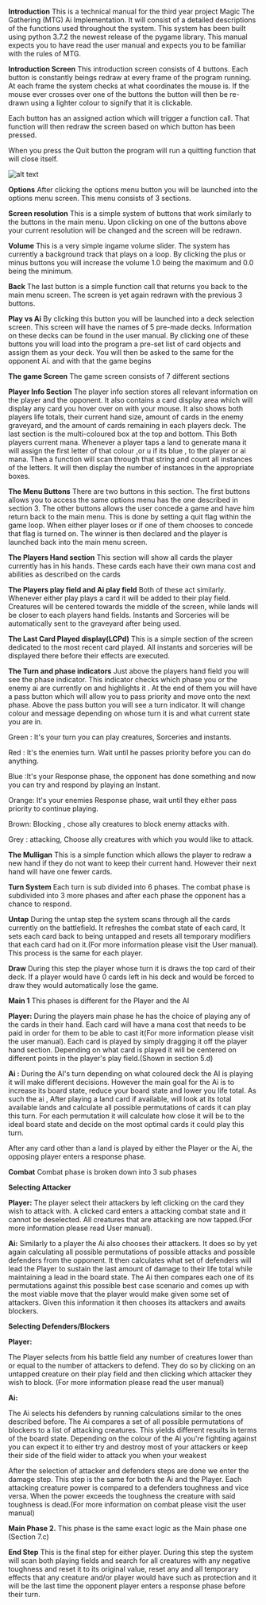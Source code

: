 **Introduction**
This is a technical manual for the third year project Magic The Gathering (MTG) Ai Implementation. It will consist of a detailed descriptions of the functions used throughout the system. This system has been built using python 3.7.2 the newest release of the pygame library. This manual expects you to have read the user manual and expects you to be familiar with the rules of MTG.

**Introduction Screen**
This introduction screen consists of 4 buttons. Each button is constantly beings redraw at every frame of the program running. At each frame the system checks at what coordinates the mouse is. If the mouse ever crosses over one of the buttons the button will then be re-drawn using a lighter colour to signify that it is clickable.

Each button has an assigned action which will trigger a function call. That function will then redraw the screen based on which button has been pressed.

When you press the Quit button the program will run a quitting function that will close itself.

![alt text](../images/intro_screen.png?raw=true "Logo Title Text 1")


**Options**
After clicking the options menu button you will be launched into the options menu screen. This menu consists of 3 sections.

**Screen resolution**
This is a simple system of buttons that work similarly to the buttons in the main menu. Upon clicking on one of the buttons above your current resolution will be changed and the screen will be redrawn.

**Volume**
This is a very simple ingame volume slider. The system has currently a background track that plays on a loop. By clicking the plus or minus buttons you will increase the volume 1.0 being the maximum and 0.0 being the minimum.

**Back**
The last button is a simple function call that returns you back to the main menu screen. The screen is yet again redrawn with the previous 3 buttons.

**Play vs Ai**
By clicking this button you will be launched into a deck selection screen. This screen will have the names of 5 pre-made decks. Information on these decks can be found in the user manual. By clicking one of these buttons you will load into the program a pre-set list of card objects and assign them as your deck. You will then be asked to the same for the opponent Ai. and with that the game begins

**The game Screen**
The game screen consists of 7 different sections

**Player Info Section**
The player info section stores all relevant information on the player and the opponent. It also contains a card display area which will display any card you hover over on with your mouse.
It also shows both players life totals, their current hand size, amount of cards in the enemy graveyard, and the amount of cards remaining in each players deck.
The last section is the multi-coloured box at the top and bottom. This Both players current mana. Whenever a player taps a land to generate mana it will assign the first letter of that colour ,or u if its blue , to the player or ai mana. Then a function will scan through that string and count all instances of the letters. It will then display the number of instances in the appropriate boxes.

**The Menu Buttons**
There are two buttons in this section. The first buttons allows you to access the same options menu has the one described in section 3. The other buttons allows the user concede a game and have him return back to the main menu. This is done by setting a quit flag within the game loop. When either player loses or if one of them chooses to concede that flag is turned on. The winner is then declared and the player is launched back into the main menu screen.

**The Players Hand section**
This section will show all cards the player currently has in his hands. These cards each have their own mana cost and abilities as described on the cards

**The Players play field and Ai play field**
Both of these act similarly. Whenever either play plays a card it will be added to their play field. Creatures will be centered towards the middle of the screen, while lands will be closer to each players hand fields. Instants and Sorceries will be automatically sent to the graveyard after being used.

**The Last Card Played display(LCPd)**
This is a simple section of the screen dedicated to the most recent card played. All instants and sorceries will be displayed there before their effects are executed.

**The Turn and phase indicators**
Just above the players hand field you will see the phase indicator. This indicator checks which phase you or the enemy ai are currently on and highlights it .
At the end of them you will have a pass button which will allow you to pass priority and move onto the next phase.
Above the pass button you will see a turn indicator. It will change colour and message depending on whose turn it is and what current state you are in.


Green : It&#39;s your turn you can play creatures, Sorceries and instants.

Red    : It&#39;s the enemies turn. Wait until he passes priority before you can do anything.

Blue   :It&#39;s your Response phase, the opponent has done something and now you can  try and respond by playing an Instant.

Orange: It&#39;s your enemies Response phase, wait until they either pass priority to continue playing.

Brown: Blocking , chose ally creatures to block enemy attacks with.

Grey : attacking, Choose ally creatures with which you would like to attack.

**The Mulligan**
This is a simple function which allows the player to redraw a new hand if they do not want to keep their current hand. However their next hand will have one fewer cards.

**Turn System**
Each turn is sub divided into 6 phases. The combat phase is subdivided into 3 more phases and after each phase the opponent has a chance to respond.

**Untap**
During the untap step the system scans through all the cards currently on the battlefield. It refreshes the combat state of each card, It sets each card back to being untapped and resets all temporary modifiers that each card had on it.(For more information please visit the User manual). This process is the same for each player.

**Draw**
During this step the player whose turn it is draws the top card of their deck. If a player would have 0 cards left in his deck and would be forced to draw they would automatically lose the game.

**Main 1**
This phases is different for the Player and the AI

**Player:**
During the players main phase he has the choice of playing any of the cards in their hand. Each card will have a mana cost that needs to be paid in order for them to be able to cast it(For more information please visit the user manual). Each card is played by simply dragging it off the player hand section. Depending on what card is played it will be centered on different points in the player&#39;s play field.(Shown in section 5.d)

**Ai :**
During the AI&#39;s turn depending on what coloured deck the AI is playing it will make different decisions. However the main goal for the Ai is to increase its board state, reduce your board state and lower you life total. As such the ai , After playing a land card if available, will look at its total available lands and calculate all possible permutations of cards it can play this turn. For each permutation it will calculate how close it will be to the ideal board state and decide on the most optimal cards it could play this turn.

After any card other than a land is played by either the Player or the Ai, the opposing player enters a response phase.

**Combat**
Combat phase is broken down into 3 sub phases

**Selecting Attacker**

**Player:**
The player select their attackers by left clicking on the card they wish to attack with. A clicked card enters a attacking combat state and it cannot be deselected. All creatures that are attacking are now tapped.(For more information please read User manual).

**Ai:**
Similarly to a player the Ai also chooses their attackers. It does so by yet again calculating all possible permutations of possible attacks and possible defenders from the opponent. It then calculates what set of defenders will lead the Player to sustain the last amount of damage to their life total while maintaining a lead in the board state. The Ai then compares each one of its permutations against this possible best case scenario and comes up with the most viable move that the player would make given some set of attackers. Given this information it then chooses its attackers and awaits blockers.

**Selecting Defenders/Blockers**

**Player:**

The Player selects from his battle field any number of creatures lower than or equal to the number of attackers to defend. They do so by clicking on an untapped creature on their play field and then clicking which attacker they wish to block. (For more information please read the user manual)

**Ai:**

The Ai selects his defenders by running calculations similar to the ones described before. The Ai compares a set of all possible permutations of blockers to a list of attacking creatures. This yields different results in terms of the board state. Depending on the colour of the Ai you&#39;re fighting against you can expect it to either try and destroy most of your attackers or keep their side of the field wider to attack you when your weakest

After the selection of attacker and defenders steps are done we enter the damage step. This step is the same for both the Ai and the Player. Each attacking creature power is compared to a defenders toughness and vice versa. When the power exceeds the toughness the creature with said toughness is dead.(For more information on combat please visit the user manual)

**Main Phase 2.**
This phase is the same exact logic as the Main phase one (Section 7.c)

**End Step**
This is the final step for either player. During this step the system will scan both playing fields and search for all creatures with any negative toughness and reset it to its original value, reset any and all temporary effects that any creature and/or player would have such as protection and it will be the last time the opponent player enters a response phase before their turn.